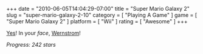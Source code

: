+++
date = "2010-06-05T14:04:29-07:00"
title = "Super Mario Galaxy 2"
slug = "super-mario-galaxy-2-10"
category = [ "Playing A Game" ]
game = [ "Super Mario Galaxy 2" ]
platform = [ "Wii" ]
rating = [ "Awesome" ]
+++

[Yes]($SiteBaseURL$wp-content/uploads/2010/06/smg2_242_yay.jpg)!  In your <i>face</i>, [Wernstrom]($SiteBaseURL$wp-content/uploads/2010/06/inyourface.mp3)!

<i>Progress: 242 stars</i>
